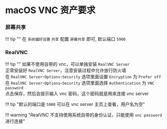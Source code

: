 # macOS VNC 资产要求

### 屏幕共享

!!! tip ""
    在 `系统偏好设置` `共享` 配置 `屏幕共享` 即可, 默认端口 `5900`  

### RealVNC

!!! tip ""
    如果不使用自带的 vnc，可以单独安装 `RealVNC Server`  
    正常安装好 `RealVNC Server`，注意安装过程中允许放行防火墙  
    在 `RealVNC Server`-`Options`-`Security` 选项里面设置 `Encryption` 为 `Prefer off`  
    在 `RealVNC Server`-`Options`-`Security` 选项里面选择 `Authentication` 为 `VNC password`  
    点击保存，然后会提示输入 vnc 密码，这个密码就是用来连接 vnc server

!!! tip "默认的端口是 `5900` 可以在 vnc server 主页上查看，用户名为空"

!!! warning "RealVNC 不支持使用系统自带的身份认证，只能使用 `vnc password` 进行连接"
